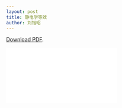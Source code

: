 ```yaml
---
layout: post
title: 静电学等效
author: 刘锴昭
---
```

<p><a href="/assets/pdfs/2021-6-18-刘锴昭-静电学等效-第二版.pdf">Download PDF</a>.</p>

<object data="/assets/pdfs/2021-6-18-刘锴昭-静电学等效-第二版.pdf" type="application/pdf" width="750px" height="750px">
    <embed src="/assets/pdfs/2021-6-18-刘锴昭-静电学等效-第二版.pdf" type="application/pdf">
</object>
